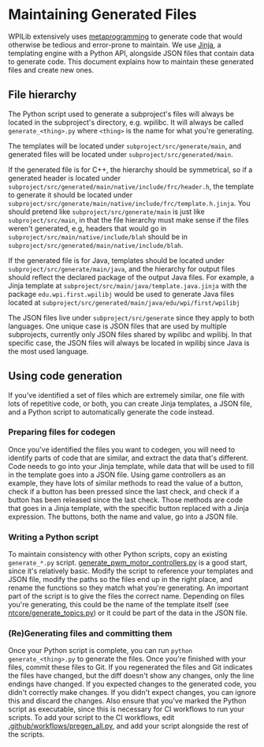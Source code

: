 # Maintaining Generated Files
WPILib extensively uses [metaprogramming](https://en.wikipedia.org/wiki/Metaprogramming#Code_generation) to generate code that would otherwise be tedious and error-prone to maintain. We use [Jinja](https://jinja.palletsprojects.com), a templating engine with a Python API, alongside JSON files that contain data to generate code. This document explains how to maintain these generated files and create new ones.

## File hierarchy
The Python script used to generate a subproject's files will always be located in the subproject's directory, e.g. wpilibc. It will always be called `generate_<thing>.py` where `<thing>` is the name for what you're generating.

The templates will be located under `subproject/src/generate/main`, and generated files will be located under `subproject/src/generated/main`.

If the generated file is for C++, the hierarchy should be symmetrical, so if a generated header is located under `subproject/src/generated/main/native/include/frc/header.h`, the template to generate it should be located under `subproject/src/generate/main/native/include/frc/template.h.jinja`. You should pretend like `subproject/src/generate/main` is just like `subproject/src/main`, in that the file hierarchy must make sense if the files weren't generated, e.g, headers that would go in `subproject/src/main/native/include/blah` should be in `subproject/src/generated/main/native/include/blah`.

If the generated file is for Java, templates should be located under `subproject/src/generate/main/java`, and the hierarchy for output files should reflect the declared package of the output Java files. For example, a Jinja template at `subproject/src/main/java/template.java.jinja` with the package `edu.wpi.first.wpilibj` would be used to generate Java files located at `subproject/src/generated/main/java/edu/wpi/first/wpilibj`

The JSON files live under `subproject/src/generate` since they apply to both languages. One unique case is JSON files that are used by multiple subprojects, currently only JSON files shared by wpilibc and wpilibj. In that specific case, the JSON files will always be located in wpilibj since Java is the most used language.

## Using code generation
If you've identified a set of files which are extremely similar, one file with lots of repetitive code, or both, you can create Jinja templates, a JSON file, and a Python script to automatically generate the code instead.

### Preparing files for codegen
Once you've identified the files you want to codegen, you will need to identify parts of code that are similar, and extract the data that's different. Code needs to go into your Jinja template, while data that will be used to fill in the template goes into a JSON file. Using game controllers as an example, they have lots of similar methods to read the value of a button, check if a button has been pressed since the last check, and check if a button has been released since the last check. Those methods are code that goes in a Jinja template, with the specific button replaced with a Jinja expression. The buttons, both the name and value, go into a JSON file.

### Writing a Python script
To maintain consistency with other Python scripts, copy an existing `generate_*.py` script. [generate_pwm_motor_controllers.py](./wpilibj/generate_pwm_motor_controllers.py) is a good start, since it's relatively basic. Modify the script to reference your templates and JSON file, modify the paths so the files end up in the right place, and rename the functions so they match what you're generating. An important part of the script is to give the files the correct name. Depending on files you're generating, this could be the name of the template itself (see [ntcore/generate_topics.py](./ntcore/generate_topics.py)) or it could be part of the data in the JSON file.

### (Re)Generating files and committing them
Once your Python script is complete, you can run `python generate_<thing>.py` to generate the files. Once you're finished with your files, commit these files to Git. If you regenerated the files and Git indicates the files have changed, but the diff doesn't show any changes, only the line endings have changed. If you expected changes to the generated code, you didn't correctly make changes. If you didn't expect changes, you can ignore this and discard the changes. Also ensure that you've marked the Python script as executable, since this is necessary for CI workflows to run your scripts. To add your script to the CI workflows, edit [.github/workflows/pregen_all.py](.github/workflows/pregen_all.py), and add your script alongside the rest of the scripts.
